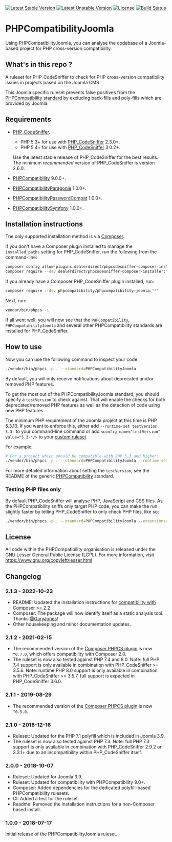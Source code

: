 [![Latest Stable Version](https://poser.pugx.org/phpcompatibility/phpcompatibility-joomla/v/stable.png)](https://packagist.org/packages/phpcompatibility/phpcompatibility-joomla)
[![Latest Unstable Version](https://poser.pugx.org/phpcompatibility/phpcompatibility-joomla/v/unstable.png)](https://packagist.org/packages/phpcompatibility/phpcompatibility-joomla)
[![License](https://poser.pugx.org/phpcompatibility/phpcompatibility-joomla/license.png)](https://github.com/PHPCompatibility/PHPCompatibilityJoomla/blob/master/LICENSE)
[![Build Status](https://github.com/PHPCompatibility/PHPCompatibilityJoomla/workflows/CI/badge.svg?branch=master)](https://github.com/PHPCompatibility/PHPCompatibilityJoomla/actions)

# PHPCompatibilityJoomla

Using PHPCompatibilityJoomla, you can analyse the codebase of a Joomla-based project for PHP cross-version compatibility.


## What's in this repo ?

A ruleset for PHP_CodeSniffer to check for PHP cross-version compatibility issues in projects based on the Joomla CMS.

This Joomla specific ruleset prevents false positives from the [PHPCompatibility standard](https://github.com/PHPCompatibility/PHPCompatibility) by excluding back-fills and poly-fills which are provided by Joomla.


## Requirements

* [PHP_CodeSniffer](https://github.com/squizlabs/PHP_CodeSniffer).
    * PHP 5.3+ for use with [PHP_CodeSniffer](https://github.com/squizlabs/PHP_CodeSniffer) 2.3.0+.
    * PHP 5.4+ for use with [PHP_CodeSniffer](https://github.com/squizlabs/PHP_CodeSniffer) 3.0.2+.

    Use the latest stable release of PHP_CodeSniffer for the best results.
    The minimum _recommended_ version of PHP_CodeSniffer is version 2.6.0.
* [PHPCompatibility](https://github.com/PHPCompatibility/PHPCompatibility) 9.0.0+.
* [PHPCompatibilityParagonie](https://github.com/PHPCompatibility/PHPCompatibilityParagonie) 1.0.0+.
* [PHPCompatibilityPasswordCompat](https://github.com/PHPCompatibility/PHPCompatibilityPasswordCompat) 1.0.0+.
* [PHPCompatibilitySymfony](https://github.com/PHPCompatibility/PHPCompatibilitySymfony) 1.0.0+.


## Installation instructions

The only supported installation method is via [Composer](https://getcomposer.org/).

If you don't have a Composer plugin installed to manage the `installed_paths` setting for PHP_CodeSniffer, run the following from the command-line:
```bash
composer config allow-plugins.dealerdirect/phpcodesniffer-composer-installer true
composer require --dev dealerdirect/phpcodesniffer-composer-installer:"^0.7" phpcompatibility/phpcompatibility-joomla:"*"
```

If you already have a Composer PHP_CodeSniffer plugin installed, run:
```bash
composer require --dev phpcompatibility/phpcompatibility-joomla:"*"
```

Next, run:
```bash
vendor/bin/phpcs -i
```
If all went well, you will now see that the `PHPCompatibility`, `PHPCompatibilityJoomla` and several other PHPCompatibility standards are installed for PHP_CodeSniffer.


## How to use

Now you can use the following command to inspect your code:
```bash
./vendor/bin/phpcs -p . --standard=PHPCompatibilityJoomla
```

By default, you will only receive notifications about deprecated and/or removed PHP features.

To get the most out of the PHPCompatibilityJoomla standard, you should specify a `testVersion` to check against. That will enable the checks for both deprecated/removed PHP features as well as the detection of code using new PHP features.

The minimum PHP requirement of the Joomla project at this time is PHP 5.3.10. If you want to enforce this, either add `--runtime-set testVersion 5.3-` to your command-line command or add `<config name="testVersion" value="5.3-"/>` to your [custom ruleset](https://github.com/PHPCompatibility/PHPCompatibility#using-a-custom-ruleset).

For example:
```bash
# For a project which should be compatible with PHP 5.3 and higher:
./vendor/bin/phpcs -p . --standard=PHPCompatibilityJoomla --runtime-set testVersion 5.3-
```

For more detailed information about setting the `testVersion`, see the README of the generic [PHPCompatibility](https://github.com/PHPCompatibility/PHPCompatibility#sniffing-your-code-for-compatibility-with-specific-php-versions) standard.


### Testing PHP files only

By default PHP_CodeSniffer will analyse PHP, JavaScript and CSS files. As the PHPCompatibility sniffs only target PHP code, you can make the run slightly faster by telling PHP_CodeSniffer to only check PHP files, like so:
```bash
./vendor/bin/phpcs -p . --standard=PHPCompatibilityJoomla --extensions=php --runtime-set testVersion 5.3-
```

## License

All code within the PHPCompatibility organisation is released under the GNU Lesser General Public License (LGPL). For more information, visit https://www.gnu.org/copyleft/lesser.html


## Changelog

### 2.1.3 - 2022-10-23

- README: Updated the installation instructions for [compatibility with Composer >= 2.2][composer22announce].
- Composer: The package will now identify itself as a static analysis tool. Thanks [@GaryJones]!
- Other housekeeping and minor documentation updates.

[composer22announce]: https://blog.packagist.com/composer-2-2/#more-secure-plugin-execution

### 2.1.2 - 2021-02-15

- The recommended version of the [Composer PHPCS plugin] is now `^0.7.0`, which offers compatibility with Composer 2.0.
- The ruleset is now also tested against PHP 7.4 and 8.0.
    Note: full PHP 7.4 support is only available in combination with PHP_CodeSniffer >= 3.5.6.
    Note: runtime PHP 8.0 support is only available in combination with PHP_CodeSniffer >= 3.5.7, full support is expected in PHP_CodeSniffer 3.6.0.

### 2.1.1 - 2019-08-29

- The recommended version of the [Composer PHPCS plugin] is now `^0.5.0`.

### 2.1.0 - 2018-12-16

* Ruleset: Updated for the PHP 7.1 polyfill which is included in Joomla 3.9.
* The ruleset is now also tested against PHP 7.3.
    Note: full PHP 7.3 support is only available in combination with PHP_CodeSniffer 2.9.2 or 3.3.1+ due to an incompatibility within PHP_CodeSniffer itself.

### 2.0.0 - 2018-10-07

- Ruleset: Updated for Joomla 3.9.
- Ruleset: Updated for compatibility with PHPCompatibility 9.0+.
- Composer: Added dependencies for the dedicated polyfill-based PHPCompatibility rulesets.
- CI: Added a test for the ruleset.
- Readme: Removed the installation instructions for a non-Composer based install.

### 1.0.0 - 2018-07-17

Initial release of the PHPCompatibilityJoomla ruleset.

[Composer PHPCS plugin]: https://github.com/PHPCSStandards/composer-installer/

[@GaryJones]: https://github.com/GaryJones
